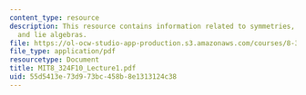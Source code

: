 ```yaml
---
content_type: resource
description: This resource contains information related to symmetries, lie groups
  and lie algebras.
file: https://ol-ocw-studio-app-production.s3.amazonaws.com/courses/8-324-relativistic-quantum-field-theory-ii-fall-2010/55d5413e73d973bc458b8e1313124c38_MIT8_324F10_Lecture1.pdf
file_type: application/pdf
resourcetype: Document
title: MIT8_324F10_Lecture1.pdf
uid: 55d5413e-73d9-73bc-458b-8e1313124c38
---
```

